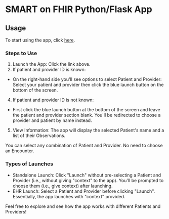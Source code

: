 # SMART on FHIR Python/Flask App

## Usage

To start using the app, click [here](https://launch.smarthealthit.org/?launch_url=https%3A%2F%2Fsmart-on-fhir-python-app.onrender.com%2F&launch=WzAsIiIsIiIsIkFVVE8iLDAsMCwwLCJwYXRpZW50L1BhdGllbnQucnMgcGF0aWVudC9PYnNlcnZhdGlvbi5ycyBsYXVuY2ggb2ZmbGluZV9hY2Nlc3Mgb3BlbmlkIGZoaXJVc2VyIiwiaHR0cHM6Ly9zbWFydC1vbi1maGlyLXB5dGhvbi1hcHAub25yZW5kZXIuY29tL2ZoaXItYXBwLyIsImNsaWVudC1pZCIsIiIsIiIsIiIsIiIsMCwwXQ&tab=0&validation=1).  

### Steps to Use  

1. Launch the App: Click the link above.
2. If patient and provider ID is known:
- On the right-hand side you'll see options to select Patient and Provider: Select your patient and provider then click the blue launch button on the bottom of the screen.
4. If patient and provider ID is not known:
- First click the blue launch button at the bottom of the screen and leave the patient and provider section blank. You'll be redirected to choose a provider and patient by name instead.
5. View Information: The app will display the selected Patient's name and a list of their Observations.

You can select any combination of Patient and Provider. No need to choose an Encounter.  
  
### Types of Launches  

- Standalone Launch: Click "Launch" without pre-selecting a Patient and Provider (i.e., without giving "context" to the app). You'll be prompted to choose them (i.e., give context) after launching.
- EHR Launch: Select a Patient and Provider before clicking "Launch". Essentially, the app launches with "context" provided.

Feel free to explore and see how the app works with different Patients and Providers!
